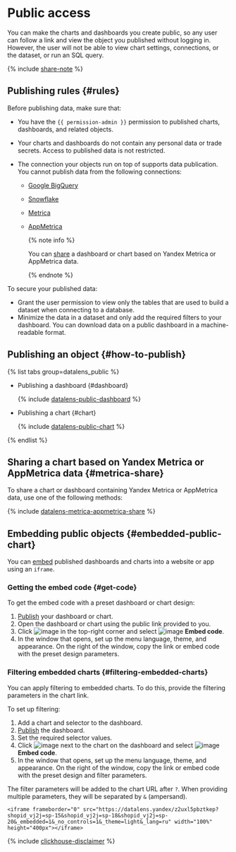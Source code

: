 # Public access

You can make the charts and dashboards you create public, so any user can follow a link and view the object you published without logging in. However, the user will not be able to view chart settings, connections, or the dataset, or run an SQL query.

{% include [share-note](../../_includes/datalens/datalens-share-note.md) %}

## Publishing rules {#rules}

Before publishing data, make sure that:

* You have the `{{ permission-admin }}` permission to published charts, dashboards, and related objects.
* Your charts and dashboards do not contain any personal data or trade secrets. Access to published data is not restricted.
* The connection your objects run on top of supports data publication. You cannot publish data from the following connections:

   * [Google BigQuery](../operations/connection/create-big-query.md)
   * [Snowflake](../operations/connection/create-snowflake.md)
   * [Metrica](../operations/connection/create-metrica-api.md)
   * [AppMetrica](../operations/connection/create-appmetrica.md)

      {% note info %}

      You can [share](#metrica-share) a dashboard or chart based on Yandex Metrica or AppMetrica data.

      {% endnote %}

To secure your published data:

* Grant the user permission to view only the tables that are used to build a dataset when connecting to a database.
* Minimize the data in a dataset and only add the required filters to your dashboard. You can download data on a public dashboard in a machine-readable format.

## Publishing an object {#how-to-publish}

{% list tabs group=datalens_public %}

- Publishing a dashboard {#dashboard}

   {% include [datalens-public-dashboard](../../_includes/datalens/operations/datalens-public-dashboard.md) %}

- Publishing a chart {#chart}

   {% include [datalens-public-chart](../../_includes/datalens/operations/datalens-public-chart.md) %}

{% endlist %}

## Sharing a chart based on Yandex Metrica or AppMetrica data {#metrica-share}

To share a chart or dashboard containing Yandex Metrica or AppMetrica data, use one of the following methods:

{% include [datalens-metrica-appmetrica-share](../../_includes/datalens/datalens-metrica-appmetrica-share.md) %}

## Embedding public objects {#embedded-public-chart}

You can [embed](../dashboard/embedded-objects.md) published dashboards and charts into a website or app using an `iframe`.

### Getting the embed code {#get-code}

To get the embed code with a preset dashboard or chart design:

1. [Publish](#how-to-publish) your dashboard or chart.
1. Open the dashboard or chart using the public link provided to you.
1. Click ![image](../../_assets/console-icons/arrow-shape-turn-up-right.svg) in the top-right corner and select ![image](../../_assets/console-icons/code.svg) **Embed code**.
1. In the window that opens, set up the menu language, theme, and appearance. On the right of the window, copy the link or embed code with the preset design parameters.

### Filtering embedded charts {#filtering-embedded-charts}

You can apply filtering to embedded charts. To do this, provide the filtering parameters in the chart link.

To set up filtering:

1. Add a chart and selector to the dashboard.
1. [Publish](#how-to-publish) the dashboard.
1. Set the required selector values.
1. Click ![image](../../_assets/console-icons/ellipsis.svg) next to the chart on the dashboard and select ![image](../../_assets/console-icons/code.svg) **Embed code**.
1. In the window that opens, set up the menu language, theme, and appearance. On the right of the window, copy the link or embed code with the preset design and filter parameters.

The filter parameters will be added to the chart URL after `?`. When providing multiple parameters, they will be separated by `&` (ampersand).

```
<iframe frameborder="0" src="https://datalens.yandex/z2uxl5pbztkep?shopid_vj2j=sp-15&shopid_vj2j=sp-18&shopid_vj2j=sp-20&_embedded=1&_no_controls=1&_theme=light&_lang=ru" width="100%" height="400px"></iframe>
```

{% include [clickhouse-disclaimer](../../_includes/clickhouse-disclaimer.md) %}
